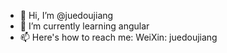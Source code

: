 - 👋 Hi, I’m @juedoujiang
- 🌱 I’m currently learning angular
- 📫 Here's how to reach me: WeiXin: juedoujiang

<!---
juedoujiang/juedoujiang is a ✨ special ✨ repository because its `README.md` (this file) appears on your GitHub profile.
You can click the Preview link to take a look at your changes.
--->
